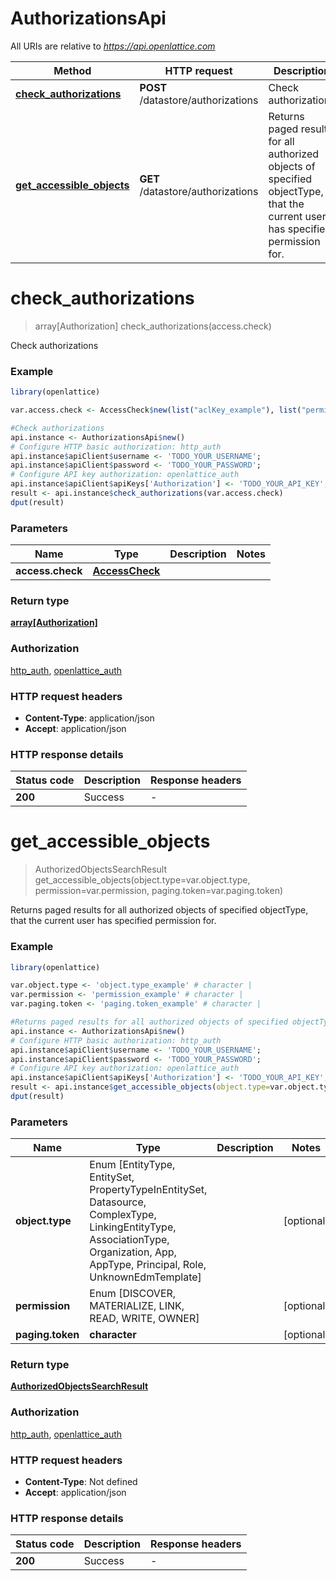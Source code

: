 # AuthorizationsApi

All URIs are relative to *https://api.openlattice.com*

Method | HTTP request | Description
------------- | ------------- | -------------
[**check_authorizations**](AuthorizationsApi.md#check_authorizations) | **POST** /datastore/authorizations | Check authorizations
[**get_accessible_objects**](AuthorizationsApi.md#get_accessible_objects) | **GET** /datastore/authorizations | Returns paged results for all authorized objects of specified objectType, that the current user has specified permission for.


# **check_authorizations**
> array[Authorization] check_authorizations(access.check)

Check authorizations

### Example
```R
library(openlattice)

var.access.check <- AccessCheck$new(list("aclKey_example"), list("permissions_example")) # AccessCheck | 

#Check authorizations
api.instance <- AuthorizationsApi$new()
# Configure HTTP basic authorization: http_auth
api.instance$apiClient$username <- 'TODO_YOUR_USERNAME';
api.instance$apiClient$password <- 'TODO_YOUR_PASSWORD';
# Configure API key authorization: openlattice_auth
api.instance$apiClient$apiKeys['Authorization'] <- 'TODO_YOUR_API_KEY';
result <- api.instance$check_authorizations(var.access.check)
dput(result)
```

### Parameters

Name | Type | Description  | Notes
------------- | ------------- | ------------- | -------------
 **access.check** | [**AccessCheck**](AccessCheck.md)|  | 

### Return type

[**array[Authorization]**](Authorization.md)

### Authorization

[http_auth](../README.md#http_auth), [openlattice_auth](../README.md#openlattice_auth)

### HTTP request headers

 - **Content-Type**: application/json
 - **Accept**: application/json

### HTTP response details
| Status code | Description | Response headers |
|-------------|-------------|------------------|
| **200** | Success |  -  |

# **get_accessible_objects**
> AuthorizedObjectsSearchResult get_accessible_objects(object.type=var.object.type, permission=var.permission, paging.token=var.paging.token)

Returns paged results for all authorized objects of specified objectType, that the current user has specified permission for.

### Example
```R
library(openlattice)

var.object.type <- 'object.type_example' # character | 
var.permission <- 'permission_example' # character | 
var.paging.token <- 'paging.token_example' # character | 

#Returns paged results for all authorized objects of specified objectType, that the current user has specified permission for.
api.instance <- AuthorizationsApi$new()
# Configure HTTP basic authorization: http_auth
api.instance$apiClient$username <- 'TODO_YOUR_USERNAME';
api.instance$apiClient$password <- 'TODO_YOUR_PASSWORD';
# Configure API key authorization: openlattice_auth
api.instance$apiClient$apiKeys['Authorization'] <- 'TODO_YOUR_API_KEY';
result <- api.instance$get_accessible_objects(object.type=var.object.type, permission=var.permission, paging.token=var.paging.token)
dput(result)
```

### Parameters

Name | Type | Description  | Notes
------------- | ------------- | ------------- | -------------
 **object.type** | Enum [EntityType, EntitySet, PropertyTypeInEntitySet, Datasource, ComplexType, LinkingEntityType, AssociationType, Organization, App, AppType, Principal, Role, UnknownEdmTemplate] |  | [optional] 
 **permission** | Enum [DISCOVER, MATERIALIZE, LINK, READ, WRITE, OWNER] |  | [optional] 
 **paging.token** | **character**|  | [optional] 

### Return type

[**AuthorizedObjectsSearchResult**](AuthorizedObjectsSearchResult.md)

### Authorization

[http_auth](../README.md#http_auth), [openlattice_auth](../README.md#openlattice_auth)

### HTTP request headers

 - **Content-Type**: Not defined
 - **Accept**: application/json

### HTTP response details
| Status code | Description | Response headers |
|-------------|-------------|------------------|
| **200** | Success |  -  |

